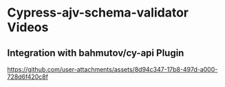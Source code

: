 # Cypress-ajv-schema-validator Videos

## Integration with bahmutov/cy-api Plugin

https://github.com/user-attachments/assets/8d94c347-17b8-497d-a000-728d6f420c8f

